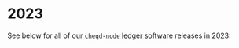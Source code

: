 # 2023

See below for all of our [`cheqd-node` ledger software](https://github.com/cheqd/cheqd-node/) releases in 2023:
